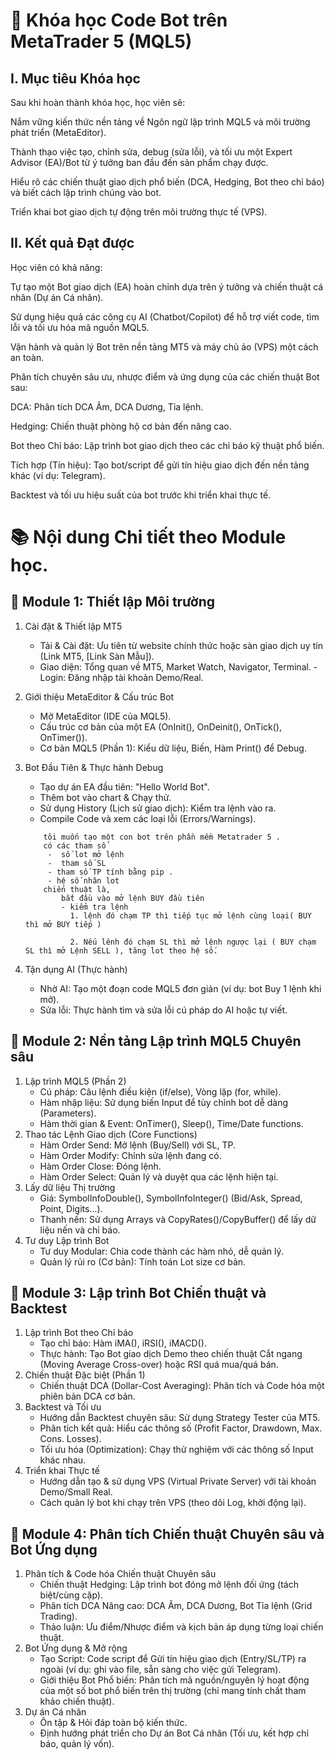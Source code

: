 # 🎯 Khóa học Code Bot trên MetaTrader 5 (MQL5)
## I. Mục tiêu Khóa học
Sau khi hoàn thành khóa học, học viên sẽ:

Nắm vững kiến thức nền tảng về Ngôn ngữ lập trình MQL5 và môi trường phát triển (MetaEditor).

Thành thạo việc tạo, chỉnh sửa, debug (sửa lỗi), và tối ưu một Expert Advisor (EA)/Bot từ ý tưởng ban đầu đến sản phẩm chạy được.

Hiểu rõ các chiến thuật giao dịch phổ biến (DCA, Hedging, Bot theo chỉ báo) và biết cách lập trình chúng vào bot.

Triển khai bot giao dịch tự động trên môi trường thực tế (VPS).

## II. Kết quả Đạt được
Học viên có khả năng:

Tự tạo một Bot giao dịch (EA) hoàn chỉnh dựa trên ý tưởng và chiến thuật cá nhân (Dự án Cá nhân).

Sử dụng hiệu quả các công cụ AI (Chatbot/Copilot) để hỗ trợ viết code, tìm lỗi và tối ưu hóa mã nguồn MQL5.

Vận hành và quản lý Bot trên nền tảng MT5 và máy chủ ảo (VPS) một cách an toàn.

Phân tích chuyên sâu ưu, nhược điểm và ứng dụng của các chiến thuật Bot sau:

DCA:  Phân tích DCA Âm, DCA Dương, Tỉa lệnh.

Hedging: Chiến thuật phòng hộ cơ bản đến nâng cao.

Bot theo Chỉ báo: Lập trình bot giao dịch theo các chỉ báo kỹ thuật phổ biến.

Tích hợp (Tín hiệu): Tạo bot/script để gửi tín hiệu giao dịch đến nền tảng khác (ví dụ: Telegram).

Backtest và tối ưu hiệu suất của bot trước khi triển khai thực tế.


# 📚 Nội dung Chi tiết theo Module học.
## 📌 Module 1: Thiết lập Môi trường

1. Cài đặt & Thiết lập MT5
    - Tải & Cài đặt: Ưu tiên từ website chính thức hoặc sàn giao dịch uy tín (Link MT5, [Link Sàn Mẫu]). 
    - Giao diện: Tổng quan về MT5, Market Watch, Navigator, Terminal. - Login: Đăng nhập tài khoản Demo/Real.

2. Giới thiệu MetaEditor & Cấu trúc Bot	
    - Mở MetaEditor (IDE của MQL5). 
    - Cấu trúc cơ bản của một EA (OnInit(), OnDeinit(), OnTick(), OnTimer()). 
    - Cơ bản MQL5 (Phần 1): Kiểu dữ liệu, Biến, Hàm Print() để Debug.

3. Bot Đầu Tiên & Thực hành Debug	
    - Tạo dự án EA đầu tiên: "Hello World Bot". 
    - Thêm bot vào chart & Chạy thử. 
    - Sử dụng History (Lịch sử giao dịch): Kiểm tra lệnh vào ra. 
    - Compile Code và xem các loại lỗi (Errors/Warnings).
    
    ```    
        tôi muốn tạo một con bot trên phần mềm Metatrader 5 . 
        có các tham số 
         -  số lot mở lệnh 
         -  tham số SL 
         - tham số TP tính bằng pip . 
         - hệ số nhân lot 
        chiến thuật là, 
            bắt đầu vào mở lệnh BUY đầu tiên 
            - kiểm tra lệnh
              1. lệnh đó chạm TP thì tiếp tục mở lệnh cùng loại( BUY thì mở BUY tiếp )
            
              2. Nếu lênh đó chạm SL thì mở lệnh ngược lại ( BUY chạm SL thì mở Lệnh SELL ), tăng lot theo hệ số. 
    ```

4. Tận dụng AI (Thực hành)	
    - Nhờ AI: Tạo một đoạn code MQL5 đơn giản (ví dụ: bot Buy 1 lệnh khi mở). 
    - Sửa lỗi: Thực hành tìm và sửa lỗi cú pháp do AI hoặc tự viết.

## 📌 Module 2: Nền tảng Lập trình MQL5 Chuyên sâu

1. Lập trình MQL5 (Phần 2)	
    - Cú pháp: Câu lệnh điều kiện (if/else), Vòng lặp (for, while). 
    - Hàm nhập liệu: Sử dụng biến Input để tùy chỉnh bot dễ dàng (Parameters). 
    - Hàm thời gian & Event: OnTimer(), Sleep(), Time/Date functions.
2. Thao tác Lệnh Giao dịch (Core Functions)	
    - Hàm Order Send: Mở lệnh (Buy/Sell) với SL, TP. 
    - Hàm Order Modify: Chỉnh sửa lệnh đang có. 
    - Hàm Order Close: Đóng lệnh. 
    - Hàm Order Select: Quản lý và duyệt qua các lệnh hiện tại.
3. Lấy dữ liệu Thị trường	
    - Giá: SymbolInfoDouble(), SymbolInfoInteger() (Bid/Ask, Spread, Point, Digits...). 
    - Thanh nến: Sử dụng Arrays và CopyRates()/CopyBuffer() để lấy dữ liệu nến và chỉ báo.
4. Tư duy Lập trình Bot	
    - Tư duy Modular: Chia code thành các hàm nhỏ, dễ quản lý. 
    - Quản lý rủi ro (Cơ bản): Tính toán Lot size cơ bản.

## 📌 Module 3: Lập trình Bot Chiến thuật và Backtest

1. Lập trình Bot theo Chỉ báo	
    - Tạo chỉ báo: Hàm iMA(), iRSI(), iMACD(). 
    - Thực hành: Tạo Bot giao dịch Demo theo chiến thuật Cắt ngang (Moving Average Cross-over) hoặc RSI quá mua/quá bán.
2. Chiến thuật Đặc biệt (Phần 1)	
    - Chiến thuật DCA (Dollar-Cost Averaging): Phân tích và Code hóa một phiên bản DCA cơ bản.
3. Backtest và Tối ưu	
    - Hướng dẫn Backtest chuyên sâu: Sử dụng Strategy Tester của MT5. 
    - Phân tích kết quả: Hiểu các thông số (Profit Factor, Drawdown, Max. Cons. Losses). 
    - Tối ưu hóa (Optimization): Chạy thử nghiệm với các thông số Input khác nhau.
4. Triển khai Thực tế	
    - Hướng dẫn tạo & sử dụng VPS (Virtual Private Server) với tài khoản Demo/Small Real. 
    - Cách quản lý bot khi chạy trên VPS (theo dõi Log, khởi động lại).

## 📌 Module 4: Phân tích Chiến thuật Chuyên sâu và Bot Ứng dụng

1. Phân tích & Code hóa Chiến thuật Chuyên sâu	
    - Chiến thuật Hedging: Lập trình bot đóng mở lệnh đối ứng (tách biệt/cùng cặp). 
    - Phân tích DCA Nâng cao: DCA Âm, DCA Dương, Bot Tỉa lệnh (Grid Trading). 
    - Thảo luận: Ưu điểm/Nhược điểm và kịch bản áp dụng từng loại chiến thuật.
2. Bot Ứng dụng & Mở rộng	
    - Tạo Script: Code script để Gửi tín hiệu giao dịch (Entry/SL/TP) ra ngoài (ví dụ: ghi vào file, sẵn sàng cho việc gửi Telegram). 
    - Giới thiệu Bot Phổ biến: 
    Phân tích mã nguồn/nguyên lý hoạt động của một số bot phổ biến trên thị trường (chỉ mang tính chất tham khảo chiến thuật).
3. Dự án Cá nhân	
    - Ôn tập & Hỏi đáp toàn bộ kiến thức. 
    - Định hướng phát triển cho Dự án Bot Cá nhân (Tối ưu, kết hợp chỉ báo, quản lý vốn).

